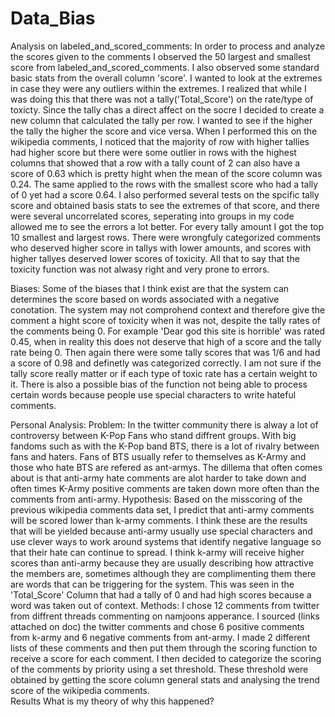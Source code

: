 # Data_Bias

Analysis on labeled_and_scored_comments:
In order to process and analyze the scores given to the comments I observed the 50 largest and smallest score from labeled_and_scored_comments. I also observed some standard basic stats from the overall column 'score'. I wanted to look at the extremes in case they were any outliers within the extremes. I realized that while I was doing this that there was not a tally('Total_Score') on the rate/type of toxicty. Since the tally chas a direct affect on the socre I decided to create a new column that calculated the tally per row. I wanted to see if the higher the tally the higher the score and vice versa. When I performed this on the wikipedia comments, I noticed that the majority of row with higher tallies had higher score but there were some outlier in rows with the highest columns that showed that a row with a tally count of 2 can also have a score of 0.63 which is pretty hight when the mean of the score column was 0.24. The same applied to the rows with the smallest score who had a tally of 0 yet had a score 0.64. I also performed several tests on the spcific tally score and obtained basis stats to see the extremes of that score, and there were several uncorrelated scores, seperating into groups in my code allowed me to see the errors a lot better. For every tally amount I got the top 10 smallest and largest rows. There were wrongfuly categorized comments who deserved higher score in tallys with lower amounts, and scores with higher tallyes deserved lower scores of toxicity. All that to say that the toxicity function was not alwasy right and very prone to errors.

Biases:
Some of the biases that I think exist are that the system can determines the score based on words associated with a negative conotation. The system may not comprohend context and therefore give the comment a hight score of toxicity when it was not, despite the tally rates of the comments being 0. For example 'Dear god this site is horrible' was rated 0.45, when in reality this does not deserve that high of a score and the tally rate being 0. Then again there were some tally scores that was 1/6 and had a score of 0.98 and definetly was categorized correctly. I am not sure if the tally score really matter or if each type of toxic rate has a certain weight to it. There is also a possible bias of the function not being able to process certain words because people use special characters to write hateful comments. 

Personal Analysis:
Problem: 
In the twitter community there is alway a lot of controversy between K-Pop Fans who stand diffrent groups. With big fandoms such as with the K-Pop band BTS, there is a lot of rivalry between fans and haters. Fans of BTS usually refer to themselves as K-Army and those who hate BTS are refered as ant-armys. The dillema that often comes about is that anti-army hate comments are alot harder to take down and often times K-Army positive comments are taken down more often than the comments from anti-army. 
Hypothesis: Based on the misscoring of the previous wikipedia comments data set, I predict that anti-army comments will be scored lower than k-army comments. I think these are the results that will be yielded because anti-army usually use special characters and use clever ways to work around systems that identify negative language so that their hate can continue to spread. I think k-army will receive higher scores than anti-army because they are usually describing how attractive the members are, sometimes although they are complimenting them there are words that can be triggering for the system. This was seen in the 'Total_Score' Column that had a tally of 0 and had high scores because a word was taken out of context.
Methods:
I chose 12 comments from twitter from diffrent threads commenting on namjoons apperance. I sourced (links attached on doc) the twitter comments and chose 6 positive comments from k-army and 6 negative comments from ant-army. I made 2 different lists of these comments and then put them through the scoring function to receive a score for each comment. I then decided to categorize the scoring of the comments by priority using a set threshold. These threshold were obtained by getting the score column general stats and analysing the trend score of the wikipedia comments.  
Results
What is my theory of why this happened?
